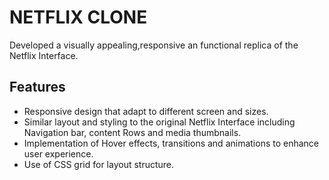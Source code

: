 <h1>NETFLIX CLONE</h1>
<p>Developed a visually appealing,responsive an functional replica of the Netflix Interface.</p>
<h2>Features</h2>
<ul type="disc">
<li>Responsive design that adapt to different screen and sizes.</li>
<li>Similar layout and styling to the original Netflix 
Interface including Navigation bar, content Rows 
and media thumbnails.</li>
<li>Implementation of Hover effects, transitions and 
animations to enhance user experience.</li>
<li>Use of CSS grid for layout structure.</li>
</ul>


